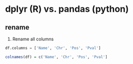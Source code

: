 # dplyr (R) vs. pandas (python)

## rename

1. Rename all columns

```python
df.columns = ['Name', 'Chr', 'Pos', 'Pval']
```

```r
colnames(df) = c('Name', 'Chr', 'Pos', 'Pval']
```
